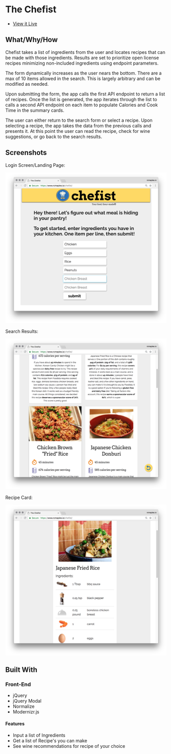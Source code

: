 # The Chefist

- [View it Live](https://rcmaples.io/chefist)

## What/Why/How
Chefist takes a list of ingredients from the user and locates recipes that can be made with those ingredients. Results are set to prioritize open license recipes minimizing non-included ingredients using endpoint parameters.

The form dynamically increases as the user nears the bottom. There are a max of 10 items allowed in the search. This is largely arbitrary and can be modified as needed.

Upon submitting the form, the app calls the first API endpoint to return a list of recipes. Once the list is generated, the app iterates through the list to calls a second API endpoint on each item to populate Calories and Cook Time in the summary cards.

The user can either return to the search form or select a recipe. Upon selecting a recipe, the app takes the data from the previous calls and presents it. At this point the user can read the recipe, check for wine suggestions, or go back to the search results.

## Screenshots
Login Screen/Landing Page:

![Initial Screen and Search](screens/01_Landing-Search.png)

Search Results:

![Search Results](screens/02_SearchResults.png)

Recipe Card:

![Recipe Card](screens/03_Recipe.png)

## Built With

### Front-End
* jQuery
* jQuery Modal
* Normalize
* Modernizr.js

#### Features

* Input a list of Ingredients
* Get a list of Recipe's you can make
* See wine recommendations for recipe of your choice